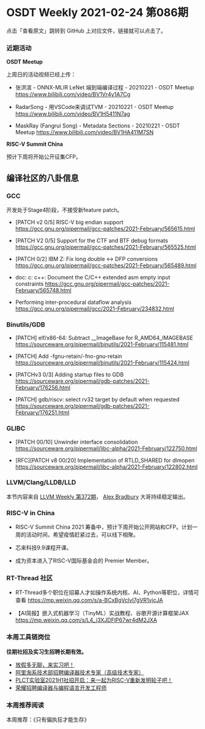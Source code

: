 # OSDT Weekly 2021-02-24 第086期

点击「查看原文」跳转到 GitHub 上对应文件，链接就可以点击了。

### 近期活动

**OSDT Meetup**

上周日的活动视频已经上传：

- 张洪滨 - ONNX-MLIR LeNet 端到端编译过程 - 20210221 - OSDT Meetup
  https://www.bilibili.com/video/BV1Vr4y1A7Cg

- RadarSong - 用VSCode来调试TVM - 20210221 - OSDT Meetup
  https://www.bilibili.com/video/BV1H5411N7ag

- MaskRay (Fangrui Song) - Metadata Sections - 20210221 - OSDT Meetup
  https://www.bilibili.com/video/BV1HA411M7SN

**RISC-V Summit China**

预计下周将开始公开征集CFP。

## 编译社区的八卦信息

### GCC

开发处于Stage4阶段，不接受新feature patch。

- [PATCH v2 0/5] RISC-V big endian support
  https://gcc.gnu.org/pipermail/gcc-patches/2021-February/565615.html

- [PATCH V2 0/5] Support for the CTF and BTF debug formats
  https://gcc.gnu.org/pipermail/gcc-patches/2021-February/565525.html

- [PATCH 0/2] IBM Z: Fix long double <-> DFP conversions
  https://gcc.gnu.org/pipermail/gcc-patches/2021-February/565489.html

- doc: c: c++: Document the C/C++ extended asm empty input constraints
  https://gcc.gnu.org/pipermail/gcc-patches/2021-February/565748.html

- Performing inter-procedural dataflow analysis
  https://gcc.gnu.org/pipermail/gcc/2021-February/234832.html

### Binutils/GDB

- [PATCH] elf/x86-64: Subtract __ImageBase for R_AMD64_IMAGEBASE
  https://sourceware.org/pipermail/binutils/2021-February/115481.html

- [PATCH] Add -fgnu-retain/-fno-gnu-retain
  https://sourceware.org/pipermail/binutils/2021-February/115424.html

- [PATCHv3 0/3] Adding startup files to GDB
  https://sourceware.org/pipermail/gdb-patches/2021-February/176256.html

- [PATCH] gdb/riscv: select rv32 target by default when requested
  https://sourceware.org/pipermail/gdb-patches/2021-February/176251.html

### GLIBC

- [PATCH 00/10] Unwinder interface consolidation
  https://sourceware.org/pipermail/libc-alpha/2021-February/122750.html

- [RFC][PATCH v8 00/20] Implementation of RTLD_SHARED for dlmopen
  https://sourceware.org/pipermail/libc-alpha/2021-February/122802.html

### LLVM/Clang/LLDB/LLD

本节内容来自 [LLVM Weekly 第372期](http://llvmweekly.org/issue/372)，
[Alex Bradbury](https://www.linkedin.com/in/alex-bradbury/) 大哥持续稳定输出。

### RISC-V in China

- RISC-V Summit China 2021 筹备中，预计下周开始公开网站和CFP。计划一周的活动时间，希望疫情赶紧过去，可以线下相聚。

- 芯来科技9.9课程开课。

- 成为资本进入了RISC-V国际基金会的 Premier Member。

### RT-Thread 社区

- RT-Thread多个职位在招募人才如操作系统内核、AI、Python等职位，详情可查看
  https://mp.weixin.qq.com/s/a-BCxBgVclvl7gVR1vjcJA

- 【AI简报】嵌入式机器学习（TinyML）实战教程、谷歌开源计算框架JAX
  https://mp.weixin.qq.com/s/L4_j3XJDFlP67wr4dM2JXA

### 本周工具链岗位

**往期社招及实习生招聘长期有效。**

- [放假多无聊，来实习吧！](https://mp.weixin.qq.com/s/pWjPrHtaWnzWbPfqqcX1cQ)
- [阿里淘系技术部招聘编译器技术专家（高级技术专家）](https://mp.weixin.qq.com/s/Yr_XA_L9fCI8IvhuudwTkQ)
- [PLCT实验室2021H1社招开启：来一起为RISC-V重新发明轮子吧！](https://mp.weixin.qq.com/s/9BUJ1-LbHGm-Lhs_Lavzjw)
- [荣耀招聘编译器与编程语言开发工程师](https://mp.weixin.qq.com/s/XaLAhjLP6fhj3Vl-mUjXng)

### 本周推荐阅读

本周推荐：《只有偏执狂才能生存》
